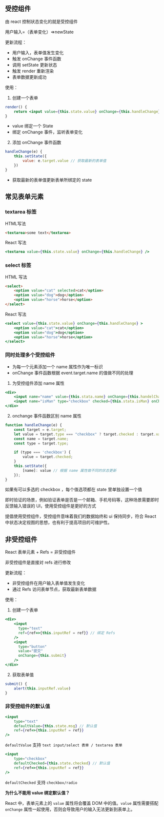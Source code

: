 ## 受控组件

由 react 控制状态变化的就是受控组件

用户输入=（表单变化）=>newState

更新流程：

- 用户输入，表单值发生变化
- 触发 onChange 事件函数
- 调用 setState 更新状态
- 触发 render 重新渲染
- 表单数据更新成功

使用：

1. 创建一个表单

```jsx
render() {
    return <input value={this.state.value} onChange={this.handleChange} />
}
```

- value 绑定一个 State
- 绑定 onChange 事件，监听表单变化

2. 添加 onChange 事件函数

```jsx
handleChange(e) {
	this.setState({
		value: e.target.value // 获取最新的表单值
	})
}
```

- 获取最新的表单值更新表单所绑定的 state

## 常见表单元素

### textarea 标签

HTML写法

```html
<textarea>some text</textarea>
```

React 写法

```jsx
<textarea value={this.state.value} onChange={this.handleChange} />
```

### select 标签

HTML 写法

```html
<select>
	<option value="cat" selected>cat</option>
	<option value="dog">dog</option>
	<option value="horse">horse</option>
</select>
```

React 写法

```jsx
<select value={this.state.value} onChange={this.handleChange} >
	<option value="cat">cat</option>
	<option value="dog">dog</option>
	<option value="horse">horse</option>
</select>
```

### 同时处理多个受控组件

- 为每一个元素添加一个 name 属性作为唯一标识
- onChange 事件函数根据 event.target.name 的值做不同的处理

1. 为受控组件添加 name 属性

```jsx
<div>
    <input name="name" value={this.stata.name} onChange={this.handelChange} />
    <input name="isMan" type="checkbox" checked={this.stata.isMan} onChange={this.handelChange} />
</div>
```

2. onchange 事件函数区别 name 属性

```jsx
function handleChange(e) {
    const target = e.target;
    let value = target.type === "checkbox" ? target.checked : target.value;
    const name = target.name;
    const type = target.type;
    
    if (type === 'checkbox') {
        value = target.checked;
    }
    this.setState({
        [name]: value // 根据 name 属性做不同的状态更新
    });
}
```

如果有可以多选的 checkbox ，每个值选项都在 state 里单独设置一个值



即时验证的场景，例如验证表单是否是一个邮箱、手机号码等，这种场景需要即时反馈输入错误的 UI，使用受控组件是更好的方式

提倡使用受控组件，受控组件意味着我们的数据始终和 ui 保持同步，符合 React 中状态决定视图的思想，也有利于提高项目的可维护性。



## 非受控组件

React 表单元素 + Refs = 非受控组件

非受控组件是直接对 refs 进行修改

更新流程：

- 非受控组件在用户输入表单值发生变化
- 通过 Refs 访问表单节点，获取最新表单数据

使用：

1. 创建一个表单

```jsx
<div>
    <input
      type="text"
      ref={ref=>{this.inputRef = ref}} // 绑定 Refs
    />
    <input
      type="button"
      value="提交"
      onChange={this.submit}
    />
</div>
```

2. 获取表单值

```jsx
submit() {
	alert(this.inputRef.value)
}
```

### 非受控组件的默认值

```jsx
<input
    type="text"
	defaultValue={this.state.msg} // 默认值
    ref={ref=>{this.inputRef = ref}}
/>
```

`defaultValue` 支持 `text input/select 表单 / textarea 表单`

```jsx
<input
    type="checkbox"
	defaultChecked={this.state.checked} // 默认值
    ref={ref=>{this.inputRef = ref}}
/>
```

`defaultChecked` 支持 `checkbox/radio`

**为什么不能用 value 绑定默认值？**

React 中，表单元素上的 `value` 属性将会覆盖 DOM 中的值。`value` 属性需要搭配 `onChange` 属性一起使用，否则会导致用户的输入无法更新到表单上。